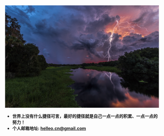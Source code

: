 ![yeaheo](../cover-img/yeaheo_b.jpg)
- **世界上没有什么捷径可言，最好的捷径就是自己一点一点的积累、一点一点的努力！**
- **个人邮箱地址: <helleo.cn@gmail.com>**

